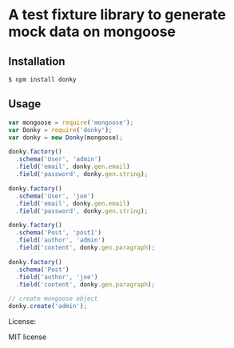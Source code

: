 # A test fixture library to generate mock data on mongoose
## Installation

```
$ npm install donky
```

## Usage

```javascript
var mongoose = require('mongoose');
var Donky = require('donky');
var donky = new Donky(mongoose);

donky.factory()
  .schema('User', 'admin')
  .field('email', donky.gen.email)
  .field('password', donky.gen.string);

donky.factory()
  .schema('User', 'joe')
  .field('email', donky.gen.email)
  .field('password', donky.gen.string);

donky.factory()
  .schema('Post', 'post1')
  .field('author', 'admin')
  .field('content', donky.gen.paragraph);

donky.factory()
  .schema('Post')
  .field('author', 'joe')
  .field('content', donky.gen.paragraph);

// create mongoose object
donky.create('admin');
```

License:

MIT license

